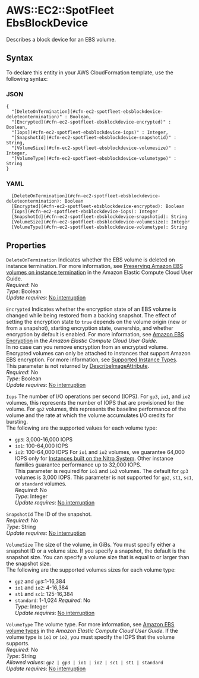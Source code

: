 # AWS::EC2::SpotFleet EbsBlockDevice<a name="aws-properties-ec2-spotfleet-spotfleetrequestconfigdata-launchspecifications-blockdevicemappings-ebs"></a>

Describes a block device for an EBS volume\.

## Syntax<a name="aws-properties-ec2-spotfleet-spotfleetrequestconfigdata-launchspecifications-blockdevicemappings-ebs-syntax"></a>

To declare this entity in your AWS CloudFormation template, use the following syntax:

### JSON<a name="aws-properties-ec2-spotfleet-spotfleetrequestconfigdata-launchspecifications-blockdevicemappings-ebs-syntax.json"></a>

```
{
  "[DeleteOnTermination](#cfn-ec2-spotfleet-ebsblockdevice-deleteontermination)" : Boolean,
  "[Encrypted](#cfn-ec2-spotfleet-ebsblockdevice-encrypted)" : Boolean,
  "[Iops](#cfn-ec2-spotfleet-ebsblockdevice-iops)" : Integer,
  "[SnapshotId](#cfn-ec2-spotfleet-ebsblockdevice-snapshotid)" : String,
  "[VolumeSize](#cfn-ec2-spotfleet-ebsblockdevice-volumesize)" : Integer,
  "[VolumeType](#cfn-ec2-spotfleet-ebsblockdevice-volumetype)" : String
}
```

### YAML<a name="aws-properties-ec2-spotfleet-spotfleetrequestconfigdata-launchspecifications-blockdevicemappings-ebs-syntax.yaml"></a>

```
  [DeleteOnTermination](#cfn-ec2-spotfleet-ebsblockdevice-deleteontermination): Boolean
  [Encrypted](#cfn-ec2-spotfleet-ebsblockdevice-encrypted): Boolean
  [Iops](#cfn-ec2-spotfleet-ebsblockdevice-iops): Integer
  [SnapshotId](#cfn-ec2-spotfleet-ebsblockdevice-snapshotid): String
  [VolumeSize](#cfn-ec2-spotfleet-ebsblockdevice-volumesize): Integer
  [VolumeType](#cfn-ec2-spotfleet-ebsblockdevice-volumetype): String
```

## Properties<a name="aws-properties-ec2-spotfleet-spotfleetrequestconfigdata-launchspecifications-blockdevicemappings-ebs-properties"></a>

`DeleteOnTermination`  <a name="cfn-ec2-spotfleet-ebsblockdevice-deleteontermination"></a>
Indicates whether the EBS volume is deleted on instance termination\. For more information, see [Preserving Amazon EBS volumes on instance termination](https://docs.aws.amazon.com/AWSEC2/latest/UserGuide/terminating-instances.html#preserving-volumes-on-termination) in the Amazon Elastic Compute Cloud User Guide\.  
*Required*: No  
*Type*: Boolean  
*Update requires*: [No interruption](https://docs.aws.amazon.com/AWSCloudFormation/latest/UserGuide/using-cfn-updating-stacks-update-behaviors.html#update-no-interrupt)

`Encrypted`  <a name="cfn-ec2-spotfleet-ebsblockdevice-encrypted"></a>
Indicates whether the encryption state of an EBS volume is changed while being restored from a backing snapshot\. The effect of setting the encryption state to `true` depends on the volume origin \(new or from a snapshot\), starting encryption state, ownership, and whether encryption by default is enabled\. For more information, see [Amazon EBS Encryption](https://docs.aws.amazon.com/AWSEC2/latest/UserGuide/EBSEncryption.html#encryption-parameters) in the *Amazon Elastic Compute Cloud User Guide*\.  
In no case can you remove encryption from an encrypted volume\.  
Encrypted volumes can only be attached to instances that support Amazon EBS encryption\. For more information, see [Supported Instance Types](https://docs.aws.amazon.com/AWSEC2/latest/UserGuide/EBSEncryption.html#EBSEncryption_supported_instances)\.  
This parameter is not returned by [DescribeImageAttribute](https://docs.aws.amazon.com/AWSEC2/latest/APIReference/API_DescribeImageAttribute.html)\.  
*Required*: No  
*Type*: Boolean  
*Update requires*: [No interruption](https://docs.aws.amazon.com/AWSCloudFormation/latest/UserGuide/using-cfn-updating-stacks-update-behaviors.html#update-no-interrupt)

`Iops`  <a name="cfn-ec2-spotfleet-ebsblockdevice-iops"></a>
The number of I/O operations per second \(IOPS\)\. For `gp3`, `io1`, and `io2` volumes, this represents the number of IOPS that are provisioned for the volume\. For `gp2` volumes, this represents the baseline performance of the volume and the rate at which the volume accumulates I/O credits for bursting\.  
The following are the supported values for each volume type:  
+  `gp3`: 3,000\-16,000 IOPS
+  `io1`: 100\-64,000 IOPS
+  `io2`: 100\-64,000 IOPS
For `io1` and `io2` volumes, we guarantee 64,000 IOPS only for [Instances built on the Nitro System](https://docs.aws.amazon.com/AWSEC2/latest/UserGuide/instance-types.html#ec2-nitro-instances)\. Other instance families guarantee performance up to 32,000 IOPS\.  
This parameter is required for `io1` and `io2` volumes\. The default for `gp3` volumes is 3,000 IOPS\. This parameter is not supported for `gp2`, `st1`, `sc1`, or `standard` volumes\.  
*Required*: No  
*Type*: Integer  
*Update requires*: [No interruption](https://docs.aws.amazon.com/AWSCloudFormation/latest/UserGuide/using-cfn-updating-stacks-update-behaviors.html#update-no-interrupt)

`SnapshotId`  <a name="cfn-ec2-spotfleet-ebsblockdevice-snapshotid"></a>
The ID of the snapshot\.  
*Required*: No  
*Type*: String  
*Update requires*: [No interruption](https://docs.aws.amazon.com/AWSCloudFormation/latest/UserGuide/using-cfn-updating-stacks-update-behaviors.html#update-no-interrupt)

`VolumeSize`  <a name="cfn-ec2-spotfleet-ebsblockdevice-volumesize"></a>
The size of the volume, in GiBs\. You must specify either a snapshot ID or a volume size\. If you specify a snapshot, the default is the snapshot size\. You can specify a volume size that is equal to or larger than the snapshot size\.  
The following are the supported volumes sizes for each volume type:  
+  `gp2` and `gp3`:1\-16,384
+  `io1` and `io2`: 4\-16,384
+  `st1` and `sc1`: 125\-16,384
+  `standard`: 1\-1,024
*Required*: No  
*Type*: Integer  
*Update requires*: [No interruption](https://docs.aws.amazon.com/AWSCloudFormation/latest/UserGuide/using-cfn-updating-stacks-update-behaviors.html#update-no-interrupt)

`VolumeType`  <a name="cfn-ec2-spotfleet-ebsblockdevice-volumetype"></a>
The volume type\. For more information, see [Amazon EBS volume types](https://docs.aws.amazon.com/AWSEC2/latest/UserGuide/EBSVolumeTypes.html) in the *Amazon Elastic Compute Cloud User Guide*\. If the volume type is `io1` or `io2`, you must specify the IOPS that the volume supports\.  
*Required*: No  
*Type*: String  
*Allowed values*: `gp2 | gp3 | io1 | io2 | sc1 | st1 | standard`  
*Update requires*: [No interruption](https://docs.aws.amazon.com/AWSCloudFormation/latest/UserGuide/using-cfn-updating-stacks-update-behaviors.html#update-no-interrupt)